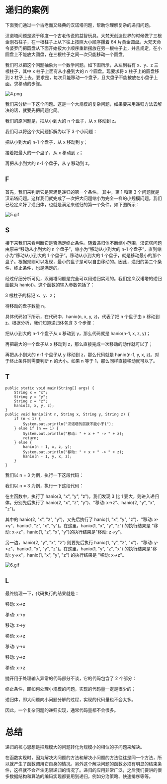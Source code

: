 # 递归的案例

下面我们通过一个古老而又经典的汉诺塔问题，帮助你理解复杂的递归问题。

汉诺塔问题是源于印度一个古老传说的益智玩具。大梵天创造世界的时候做了三根金刚石柱子，在一根柱子上从下往上按照大小顺序摞着 64 片黄金圆盘。大梵天命令婆罗门把圆盘从下面开始按大小顺序重新摆放在另一根柱子上，并且规定，在小圆盘上不能放大圆盘，在三根柱子之间一次只能移动一个圆盘。

我们可以把这个问题抽象为一个数学问题。如下图所示，从左到右有 x、y、z 三根柱子，其中 x 柱子上面有从小叠到大的 n 个圆盘。现要求将 x 柱子上的圆盘移到 z 柱子上去。要求是，每次只能移动一个盘子，且大盘子不能被放在小盘子上面。求移动的步骤。

![4.png](https://s0.lgstatic.com/i/image/M00/25/AD/CgqCHl7wi--AaoWAAABKD6oIV5c850.png)



我们来分析一下这个问题。这是一个大规模的复杂问题，如果要采用递归方法去解决的话，就要先把问题化简。

我们的原问题是，把从小到大的 n 个盘子，从 x 移动到 z。

我们可以将这个大问题拆解为以下 3 个小问题：

把从小到大的 n-1 个盘子，从 x 移动到 y；

接着把最大的一个盘子，从 x 移动到 z；

再把从小到大的 n-1 个盘子，从 y 移动到 z。

##  F

首先，我们来判断它是否满足递归的第一个条件。 其中，第 1 和第 3 个问题就是汉诺塔问题。这样我们就完成了一次把大问题缩小为完全一样的小规模问题。我们已经定义好了递归体，也就是满足来递归的第一个条件。如下图所示：

![5.gif](https://s0.lgstatic.com/i/image/M00/25/A1/Ciqc1F7wjAuAJ7yrAAzAObiXQfs227.gif)



## S

接下来我们来看判断它是否满足终止条件。随着递归体不断缩小范围，汉诺塔问题由原来“移动从小到大的 n 个盘子”，缩小为“移动从小到大的 n-1 个盘子”，直到缩小为“移动从小到大的 1 个盘子”。移动从小到大的 1 个盘子，就是移动最小的那个盘子。根据规则可以发现，最小的盘子是可以自由移动的。因此，递归的第二个条件，终止条件，也是满足的。

经过仔细分析可见，汉诺塔问题是完全可以用递归实现的。我们定义汉诺塔的递归函数为 hanio()。这个函数的输入参数包括了：

3 根柱子的标记 x、y、z；

待移动的盘子数量 n。

具体代码如下所示，在代码中，hanio(n, x, y, z)，代表了把 n 个盘子由 x 移动到 z。根据分析，我们知道递归体包含 3 个步骤：

把从小到大的 n-1 个盘子从 x 移动到 y，那么代码就是 hanio(n-1, x, z, y)；

再把最大的一个盘子从 x 移动到 z，那么直接完成一次移动的动作就可以了；

再把从小到大的 n-1 个盘子从 y 移动到 z，那么代码就是 hanio(n-1, y, x, z)。对于终止条件则需要判断 n 的大小。如果 n 等于 1，那么同样直接移动就可以了。

## T

```
public static void main(String[] args) {
    String x = "x";
    String y = "y";
    String z = "z";
    hanio(3, x, y, z);
}
public void hanio(int n, String x, String y, String z) {
    if (n < 1) {
        System.out.println("汉诺塔的层数不能小于1");
    } else if (n == 1) {
        System.out.println("移动: " + x + " -> " + z);
        return;
    } else {
        hanio(n - 1, x, z, y);
        System.out.println("移动: " + x + " -> " + z);
        hanio(n - 1, y, x, z);
    }
}
```

我们以 n = 3 为例，执行一下这段代码：

我们以 n = 3 为例，执行一下这段代码：

在主函数中，执行了 hanio(3, "x", "y", "z")。我们发现 3 比 1 要大，则进入递归体。分别先后执行了 hanio(2, "x", "z", "y")、"移动: x->z"、hanio(2, "y", "x", "z")。

其中的 hanio(2, "x", "z", "y")，又先后执行了 hanio(1, "x", "y", "z")、"移动: x->y"、hanio(1, "z", "x", "y")。在这里，hanio(1, "x", "y", "z") 的执行结果是 "移动: x->z"，hanio(1, "z", "x", "y")的执行结果是"移动: z->y"。

另一边，hanio(2, "y", "x", "z") 则要先后执行 hanio(1, "y", "z", "x")、"移动: y->z"、hanio(1, "x", "y", "z")。在这里，hanio(1, "y", "z", "x") 的执行结果是"移动: y->x"，hanio(1, "x", "y", "z") 的执行结果是 "移动: x->z"。

![6.gif](https://s0.lgstatic.com/i/image/M00/25/A2/Ciqc1F7wjD6AHleLAAmzm2nvvmw746.gif)

## L

最终梳理一下，代码执行的结果就是：

移动: x->z

移动: x->y

移动: z->y

移动: x->z

移动: y->x

移动: y->z

移动: x->z

抛开用于处理输入异常的代码部分不谈，它的代码包含了 2 个部分：

终止条件，即如何处理小规模的问题，实现的代码量一定是很少的；

递归体，即大问题向小问题分解的过程，实现的代码量也不会太多。

因此，一个复杂问题的递归实现，通常代码量都不会很多。



# 总结

递归的核心思想是把规模大的问题转化为规模小的相似的子问题来解决。

在函数实现时，因为解决大问题的方法和解决小问题的方法往往是同一个方法，所以就产生了函数调用它自身的情况。另外这个解决问题的函数必须有明显的结束条件，这样就不会产生无限递归的情况了。递归的应用非常广泛，之后我们要讲的很多数据结构和算法的编码实现都要用到递归，例如分治策略、快速排序等等。